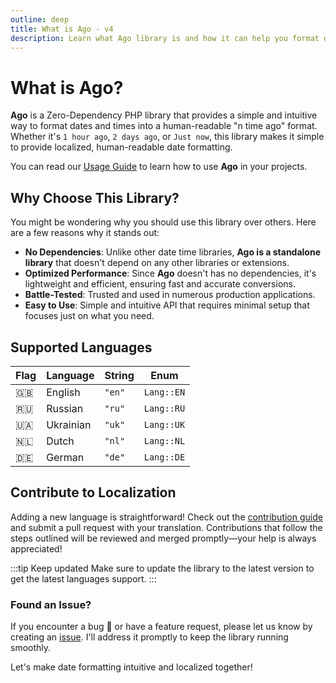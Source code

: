 ```yaml
---
outline: deep
title: What is Ago - v4
description: Learn what Ago library is and how it can help you format dates and times into a human-readable format
---
```


# What is Ago?
**Ago** is a Zero-Dependency PHP library that provides a simple and intuitive way to format dates and times into a human-readable "n time ago" format. Whether it's `1 hour ago`, `2 days ago`, or `Just now`, this library makes it simple to provide localized, human-readable date formatting.

You can read our [Usage Guide](/v4/usage-guide) to learn how to use **Ago** in your projects.

## Why Choose This Library?
You might be wondering why you should use this library over others. Here are a few reasons why it stands out:

- **No Dependencies**: Unlike other date time libraries, **Ago is a standalone library** that doesn't depend on any other libraries or extensions.
- **Optimized Performance**: Since **Ago** doesn't has no dependencies, it's lightweight and efficient, ensuring fast and accurate conversions.
- **Battle-Tested**: Trusted and used in numerous production applications.
- **Easy to Use**: Simple and intuitive API that requires minimal setup that focuses just on what you need.

## Supported Languages
| Flag | Language  | String | Enum       |
| ---- | --------- | ------ | ---------- |
| 🇬🇧    | English   | `"en"` | `Lang::EN` |
| 🇷🇺    | Russian   | `"ru"` | `Lang::RU` |
| 🇺🇦    | Ukrainian | `"uk"` | `Lang::UK` |
| 🇳🇱    | Dutch     | `"nl"` | `Lang::NL` |
| 🇩🇪    | German    | `"de"` | `Lang::DE` |

## Contribute to Localization
Adding a new language is straightforward! Check out the [contribution guide](/v4/contribute.html) and submit a pull request with your translation. Contributions that follow the steps outlined will be reviewed and merged promptly—your help is always appreciated!

:::tip Keep updated
Make sure to update the library to the latest version to get the latest languages support.
:::

### Found an Issue?
If you encounter a bug 🐞 or have a feature request, please let us know by creating an [issue](https://github.com/php-ago/ago/issues/new). I'll address it promptly to keep the library running smoothly.

Let's make date formatting intuitive and localized together!
